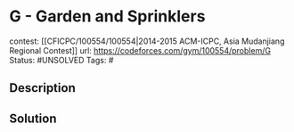 # G - Garden and Sprinklers

contest: [[CFICPC/100554/100554|2014-2015 ACM-ICPC, Asia Mudanjiang Regional Contest]]
url: https://codeforces.com/gym/100554/problem/G
Status: #UNSOLVED
Tags: #

## Description

## Solution

